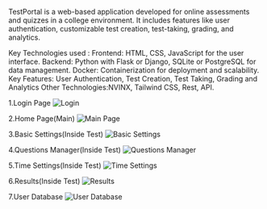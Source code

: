 TestPortal is a web-based application developed for online assessments and quizzes in a college environment. It includes features like user authentication, customizable test creation, test-taking, grading, and analytics.

Key Technologies used :
Frontend: HTML, CSS, JavaScript for the user interface.
Backend: Python with Flask or Django, SQLite or PostgreSQL for data management.
Docker: Containerization for deployment and scalability.
Key Features: User Authentication, Test Creation, Test Taking, Grading and Analytics
Other Technologies:NVINX, Tailwind CSS, Rest, API.

1.Login Page
![Login](https://github.com/samarth4445/dockerized-test-portal/assets/113175706/2f30b5fd-edf7-40fc-ba9a-093536b78123)

2.Home Page(Main)
![Main Page](https://github.com/samarth4445/dockerized-test-portal/assets/113175706/1718d77a-bac7-4178-a411-72e56adb2a55)

3.Basic Settings(Inside Test)
![Basic Settings](https://github.com/samarth4445/dockerized-test-portal/assets/113175706/dc1d7cc7-149a-41d3-933f-ceb1936d61c1)

4.Questions Manager(Inside Test)
![Questions Manager](https://github.com/samarth4445/dockerized-test-portal/assets/113175706/1ada7631-0e9d-4298-8de7-697a6b6c2ec8)

5.Time Settings(Inside Test)
![Time Settings](https://github.com/samarth4445/dockerized-test-portal/assets/113175706/6fab5947-d156-4c7d-8652-deac0f2f82cf)

6.Results(Inside Test)
![Results](https://github.com/samarth4445/dockerized-test-portal/assets/113175706/85ccee57-5ad0-4669-88f7-e18ab7b530b1)

7.User Database
![User Database](https://github.com/samarth4445/dockerized-test-portal/assets/113175706/d1746bc2-dbc4-4adf-b100-0ba83e2625b0)


